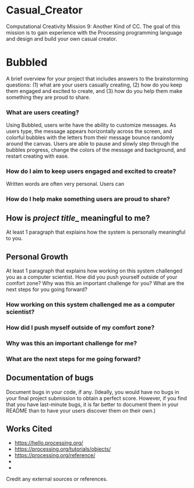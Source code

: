 # Casual_Creator
Computational Creativity Mission 9: Another Kind of CC. The goal of this mission is to gain experience with the Processing programming language and design and build your own casual creator.
# Bubbled

A brief overview for your project that includes answers to the brainstorming questions: (1) what are your users casually creating, (2) how do you keep them engaged and excited to create, and (3) how do you help them make something they are proud to share.
### What are users creating?
Using Bubbled, users write have the ability to customize messages. As users type, the message appears horizontally across the screen, and colorful bubbles with the letters from their message bounce randomly around the canvas. Users are able to pause and slowly step through the bubbles progress, change the colors of the message and background, and restart creating with ease. 

### How do I aim to keep users engaged and excited to create?
Written words are often very personal. Users can 

### How do I help make something users are proud to share?



## How is ___project title____ meaningful to me?
At least 1 paragraph that explains how the system is personally meaningful to you.


## Personal Growth
At least 1 paragraph that explains how working on this system challenged you as a computer scientist. How did you push yourself outside of your comfort zone? Why was this an important challenge for you? What are the next steps for you going forward?

### How working on this system challenged me as a computer scientist?

### How did I push myself outside of my comfort zone? 

### Why was this an important challenge for me? 

### What are the next steps for me going forward?


## Documentation of bugs
Document bugs in your code, if any. (Ideally, you would have no bugs in your final project submission to obtain a perfect score. However, if you find that you have last-minute bugs, it is far better to document them in your README than to have your users discover them on their own.)

## Works Cited
- https://hello.processing.org/
- https://processing.org/tutorials/objects/
- https://processing.org/reference/ 
- 
- 
Credit any external sources or references.







